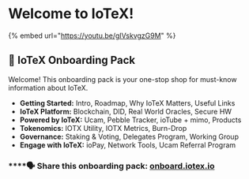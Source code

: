 # Welcome to IoTeX!

{% embed url="https://youtu.be/gIVskvgzG9M" %}

## 📓 IoTeX Onboarding Pack

Welcome! This onboarding pack is your one-stop shop for must-know information about IoTeX. 

* **Getting Started:** Intro, Roadmap, Why IoTeX Matters, Useful Links
* **IoTeX Platform:** Blockchain, DID, Real World Oracles, Secure HW
* **Powered by IoTeX:** Ucam, Pebble Tracker, ioTube + mimo, Products
* **Tokenomics:** IOTX Utility, IOTX Metrics, Burn-Drop
* **Governance:** Staking & Voting, Delegates Program, Working Group
* **Engage with IoTeX:** ioPay, Network Tools, Ucam Referral Program

### \*\*\*\*🗣 Share this onboarding pack: [onboard.iotex.io](https://onboard.iotex.io)

